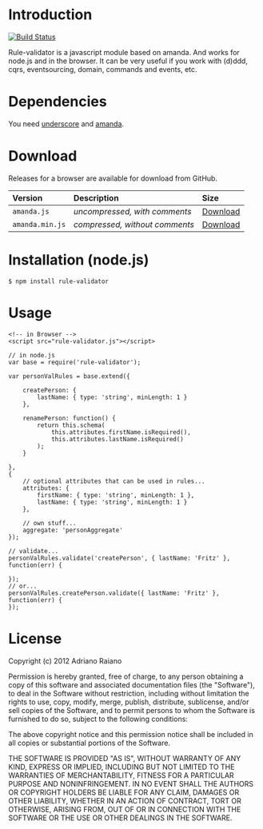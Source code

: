 # Introduction

[![Build Status](https://secure.travis-ci.org/adrai/rule-validator.png)](http://travis-ci.org/adrai/rule-validator)

Rule-validator is a javascript module based on amanda. And works for node.js and in the browser.
It can be very useful if you work with (d)ddd, cqrs, eventsourcing, domain, commands and events, etc.

# Dependencies
You need [underscore](http://documentcloud.github.com/underscore/) and [amanda](https://github.com/Baggz/Amanda/).

# Download
Releases for a browser are available for download from GitHub.

| **Version** | **Description** | **Size** |
|:------------|:----------------|:---------|
| `amanda.js` | *uncompressed, with comments* | [Download](https://raw.github.com/adrai/rule-validator/master/rule-validator-0.0.1.js) |
| `amanda.min.js` | *compressed, without comments* | [Download](https://raw.github.com/adrai/rule-validator/master/rule-validator-0.0.1.min.js) |

# Installation (node.js)

    $ npm install rule-validator

# Usage

    <!-- in Browser -->
    <script src="rule-validator.js"></script>

    // in node.js
    var base = require('rule-validator');

	var personValRules = base.extend({

        createPerson: {
            lastName: { type: 'string', minLength: 1 }
        },

        renamePerson: function() {
            return this.schema(
                this.attributes.firstName.isRequired(),
                this.attributes.lastName.isRequired()
            );
        }

    },
    {
        // optional attributes that can be used in rules...
        attributes: {
            firstName: { type: 'string', minLength: 1 },
            lastName: { type: 'string', minLength: 1 }
        },

        // own stuff...
        aggregate: 'personAggregate'
    });

    // validate...
    personValRules.validate('createPerson', { lastName: 'Fritz' }, function(err) {
        
    });
    // or...
    personValRules.createPerson.validate({ lastName: 'Fritz' }, function(err) {
    });


# License

Copyright (c) 2012 Adriano Raiano

Permission is hereby granted, free of charge, to any person obtaining a copy
of this software and associated documentation files (the "Software"), to deal
in the Software without restriction, including without limitation the rights
to use, copy, modify, merge, publish, distribute, sublicense, and/or sell
copies of the Software, and to permit persons to whom the Software is
furnished to do so, subject to the following conditions:

The above copyright notice and this permission notice shall be included in
all copies or substantial portions of the Software.

THE SOFTWARE IS PROVIDED "AS IS", WITHOUT WARRANTY OF ANY KIND, EXPRESS OR
IMPLIED, INCLUDING BUT NOT LIMITED TO THE WARRANTIES OF MERCHANTABILITY,
FITNESS FOR A PARTICULAR PURPOSE AND NONINFRINGEMENT. IN NO EVENT SHALL THE
AUTHORS OR COPYRIGHT HOLDERS BE LIABLE FOR ANY CLAIM, DAMAGES OR OTHER
LIABILITY, WHETHER IN AN ACTION OF CONTRACT, TORT OR OTHERWISE, ARISING FROM,
OUT OF OR IN CONNECTION WITH THE SOFTWARE OR THE USE OR OTHER DEALINGS IN
THE SOFTWARE.